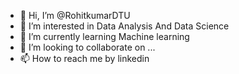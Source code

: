 - 👋 Hi, I’m @RohitkumarDTU
- 👀 I’m interested in Data Analysis And Data Science
- 🌱 I’m currently learning Machine learning
- 💞️ I’m looking to collaborate on ...
- 📫 How to reach me by linkedin

<!---
RohitkumarDTU/RohitkumarDTU is a ✨ special ✨ repository because its `README.md` (this file) appears on your GitHub profile.
You can click the Preview link to take a look at your changes.
--->
